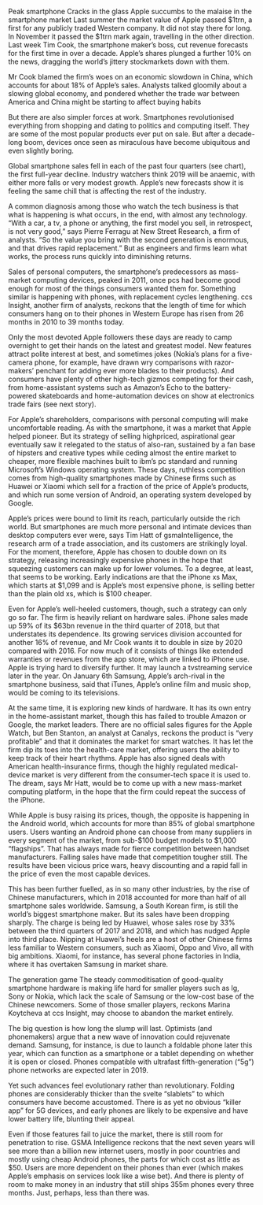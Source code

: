 Peak smartphone
Cracks in the glass
Apple succumbs to the malaise in the smartphone market
Last summer the market value of Apple passed $1trn, a first for any publicly traded Western company. It did not stay there for long. In November it passed the $1trn mark again, travelling in the other direction. Last week Tim Cook, the smartphone maker’s boss, cut revenue forecasts for the first time in over a decade. Apple’s shares plunged a further 10% on the news, dragging the world’s jittery stockmarkets down with them.

Mr Cook blamed the firm’s woes on an economic slowdown in China, which accounts for about 18% of Apple’s sales. Analysts talked gloomily about a slowing global economy, and pondered whether the trade war between America and China might be starting to affect buying habits

But there are also simpler forces at work. Smartphones revolutionised everything from shopping and dating to politics and computing itself. They are some of the most popular products ever put on sale. But after a decade-long boom, devices once seen as miraculous have become ubiquitous and even slightly boring. 

Global smartphone sales fell in each of the past four quarters (see chart), the first full-year decline. Industry watchers think 2019 will be anaemic, with either more falls or very modest growth. Apple’s new forecasts show it is feeling the same chill that is affecting the rest of the industry.

A common diagnosis among those who watch the tech business is that what is happening is what occurs, in the end, with almost any technology. “With a car, a tv, a phone or anything, the first model you sell, in retrospect, is not very good,” says Pierre Ferragu at New Street Research, a firm of analysts. “So the value you bring with the second generation is enormous, and that drives rapid replacement.” But as engineers and firms learn what works, the process runs quickly into diminishing returns.

Sales of personal computers, the smartphone’s predecessors as mass-market computing devices, peaked in 2011, once pcs had become good enough for most of the things consumers wanted them for. Something similar is happening with phones, with replacement cycles lengthening. ccs Insight, another firm of analysts, reckons that the length of time for which consumers hang on to their phones in Western Europe has risen from 26 months in 2010 to 39 months today. 

Only the most devoted Apple followers these days are ready to camp overnight to get their hands on the latest and greatest model. New features attract polite interest at best, and sometimes jokes (Nokia’s plans for a five-camera phone, for example, have drawn wry comparisons with razor-makers’ penchant for adding ever more blades to their products). And consumers have plenty of other high-tech gizmos competing for their cash, from home-assistant systems such as Amazon’s Echo to the battery- powered skateboards and home-automation devices on show at electronics trade fairs (see next story). 

For Apple’s shareholders, comparisons with personal computing will make uncomfortable reading. As with the smartphone, it was a market that Apple helped pioneer. But its strategy of selling highpriced, aspirational gear eventually saw it relegated to the status of also-ran, sustained by a fan base of hipsters and creative types while ceding almost the entire market to cheaper, more flexible machines built to ibm’s pc standard and running Microsoft’s Windows operating system. These days, ruthless competition comes from high-quality smartphones made by Chinese firms such as Huawei or Xiaomi which sell for a fraction of the price of Apple’s products, and which run some version of Android, an operating system developed by Google.

Apple’s prices were bound to limit its reach, particularly outside the rich world. But smartphones are much more personal and intimate devices than desktop computers ever were, says Tim Hatt of gsmaIntelligence, the research arm of a trade association, and its customers are strikingly loyal. For the moment, therefore, Apple has chosen to double down on its strategy, releasing increasingly expensive phones in the hope that squeezing customers can make up for lower volumes. To a degree, at least, that seems to be working. Early indications are that the iPhone xs Max, which starts at $1,099 and is Apple’s most expensive phone, is selling better than the plain old xs, which is $100 cheaper.

Even for Apple’s well-heeled customers, though, such a strategy can only go so far. The firm is heavily reliant on hardware sales. iPhone sales made up 59% of its $63bn revenue in the third quarter of 2018, but that understates its dependence. Its growing services division accounted for another 16% of revenue, and Mr Cook wants it to double in size by 2020 compared with 2016. For now much of it consists of things like extended warranties or revenues from the app store, which are linked to iPhone use. Apple is trying hard to diversify further. It may launch a tvstreaming service later in the year. On January 6th Samsung, Apple’s arch-rival in the smartphone business, said that iTunes, Apple’s online film and music shop, would be coming to its televisions.  

At the same time, it is exploring new kinds of hardware. It has its own entry in the home-assistant market, though this has failed to trouble Amazon or Google, the market leaders. There are no official sales figures for the Apple Watch, but Ben Stanton, an analyst at Canalys, reckons the product is “very profitable” and that it dominates the market for smart watches. It has let the firm dip its toes into the health-care market, offering users the ability to keep track of their heart rhythms. Apple has also signed deals with American health-insurance firms, though the highly regulated medical-device market is very different from the consumer-tech space it is used to. The dream, says Mr Hatt, would be to come up with a new mass-market computing platform, in the hope that the firm could repeat the success of the iPhone.

While Apple is busy raising its prices, though, the opposite is happening in the Android world, which accounts for more than 85% of global smartphone users. Users wanting an Android phone can choose from many suppliers in every segment of the market, from sub-$100 budget models to $1,000 “flagships”. That has always made for fierce competition between handset manufacturers. Falling sales have made that competition tougher still. The results have been vicious price wars, heavy discounting and a rapid fall in the price of even the most capable devices.   

This has been further fuelled, as in so many other industries, by the rise of Chinese manufacturers, which in 2018 accounted for more than half of all smartphone sales worldwide. Samsung, a South Korean firm, is still the world’s biggest smartphone maker. But its sales have been dropping sharply. The charge is being led by Huawei, whose sales rose by 33% between the third quarters of 2017 and 2018, and which has nudged Apple into third place. Nipping at Huawei’s heels are a host of other Chinese firms less familiar to Western consumers, such as Xiaomi, Oppo and Vivo, all with big ambitions. Xiaomi, for instance, has several phone factories in India, where it has overtaken Samsung in market share.

The generation game 
The steady commoditisation of good-quality smartphone hardware is making life hard for smaller players such as lg, Sony or Nokia, which lack the scale of Samsung or the low-cost base of the Chinese newcomers. Some of those smaller players, reckons Marina Koytcheva at ccs Insight, may choose to abandon the market entirely. 

The big question is how long the slump will last. Optimists (and phonemakers) argue that a new wave of innovation could rejuvenate demand. Samsung, for instance, is due to launch a foldable phone later this year, which can function as a smartphone or a tablet depending on whether it is open or closed. Phones compatible with ultrafast fifth-generation (“5g”) phone networks are expected later in 2019. 

Yet such advances feel evolutionary rather than revolutionary. Folding phones are considerably thicker than the svelte “slablets” to which consumers have become accustomed. There is as yet no obvious “killer app” for 5G devices, and early phones are likely to be expensive and have lower battery life, blunting their appeal. 

Even if those features fail to juice the market, there is still room for penetration to rise. GSMA Intelligence reckons that the next seven years will see more than a billion new internet users, mostly in poor countries and mostly using cheap Android phones, the parts for which cost as little as $50. Users are more dependent on their phones than ever (which makes Apple’s emphasis on services look like a wise bet). And there is plenty of room to make money in an industry that still ships 355m phones every three months. Just, perhaps, less than there was.